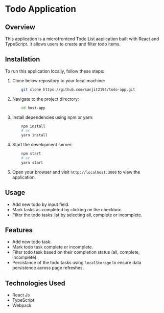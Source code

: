 # Todo Application

## Overview

This application is a microfrontend Todo List aaplication built with React and TypeScript. It allows users to create and filter todo items.

## Installation

To run this application locally, follow these steps:

1. Clone below repository to your local machine:

   ```bash
       git clone https://github.com/sanjit2194/todo-app.git
   ```

2. Navigate to the project directory:

   ```bash
       cd host-app
   ```

3. Install dependencies using npm or yarn:

   ```bash
       npm install
       # or
       yarn install
   ```

4. Start the development server:

   ```bash
       npm start
       # or
       yarn start
   ```

5. Open your browser and visit `http://localhost:3000` to view the application.

## Usage

- Add new todo by input field.
- Mark tasks as completed by clicking on the checkbox.
- Filter the todo tasks list by selecting all, complete or incomplete.

## Features

- Add new todo task.
- Mark todo task complete or incomplete.
- Filter todo task based on their completion status (all, complete, incomplete).
- Persistance of the todo tasks using `localStorage` to ensure data persistence across page refreshes.

## Technologies Used

- React Js
- TypeScript
- Webpack
